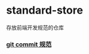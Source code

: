 # standard-store
存放前端开发规范的仓库

### [git commit 规范](https://github.com/Sakura-pgh/standard-store/blob/master/commitMessage.md)

